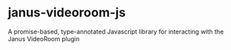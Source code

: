 # janus-videoroom-js
A promise-based, type-annotated Javascript library for interacting with the Janus VideoRoom plugin
